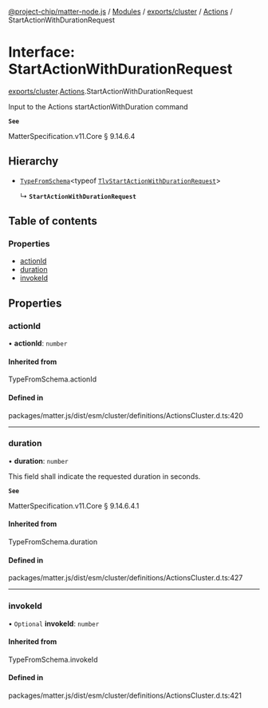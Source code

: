 [@project-chip/matter-node.js](../README.md) / [Modules](../modules.md) / [exports/cluster](../modules/exports_cluster.md) / [Actions](../modules/exports_cluster.Actions.md) / StartActionWithDurationRequest

# Interface: StartActionWithDurationRequest

[exports/cluster](../modules/exports_cluster.md).[Actions](../modules/exports_cluster.Actions.md).StartActionWithDurationRequest

Input to the Actions startActionWithDuration command

**`See`**

MatterSpecification.v11.Core § 9.14.6.4

## Hierarchy

- [`TypeFromSchema`](../modules/exports_tlv.md#typefromschema)\<typeof [`TlvStartActionWithDurationRequest`](../modules/exports_cluster.Actions.md#tlvstartactionwithdurationrequest)\>

  ↳ **`StartActionWithDurationRequest`**

## Table of contents

### Properties

- [actionId](exports_cluster.Actions.StartActionWithDurationRequest.md#actionid)
- [duration](exports_cluster.Actions.StartActionWithDurationRequest.md#duration)
- [invokeId](exports_cluster.Actions.StartActionWithDurationRequest.md#invokeid)

## Properties

### actionId

• **actionId**: `number`

#### Inherited from

TypeFromSchema.actionId

#### Defined in

packages/matter.js/dist/esm/cluster/definitions/ActionsCluster.d.ts:420

___

### duration

• **duration**: `number`

This field shall indicate the requested duration in seconds.

**`See`**

MatterSpecification.v11.Core § 9.14.6.4.1

#### Inherited from

TypeFromSchema.duration

#### Defined in

packages/matter.js/dist/esm/cluster/definitions/ActionsCluster.d.ts:427

___

### invokeId

• `Optional` **invokeId**: `number`

#### Inherited from

TypeFromSchema.invokeId

#### Defined in

packages/matter.js/dist/esm/cluster/definitions/ActionsCluster.d.ts:421

